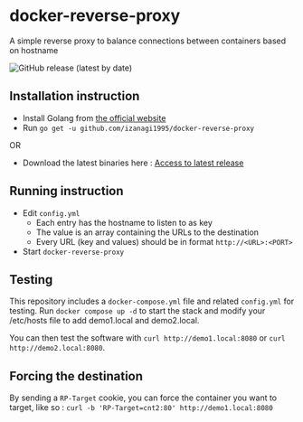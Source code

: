 # docker-reverse-proxy

A simple reverse proxy to balance connections between containers based on hostname

![GitHub release (latest by date)](https://img.shields.io/github/v/release/izanagi1995/reverse-proxy?label=Latest%20release)

## Installation instruction

* Install Golang from [the official website](https://golang.org/)
* Run `go get -u github.com/izanagi1995/docker-reverse-proxy`

OR

* Download the latest binaries here : [Access to latest release](https://github.com/izanagi1995/docker-reverse-proxy/releases/latest)

## Running instruction

* Edit `config.yml`
  * Each entry has the hostname to listen to as key
  * The value is an array containing the URLs to the destination
  * Every URL (key and values) should be in format `http://<URL>:<PORT>`
* Start `docker-reverse-proxy`

## Testing

This repository includes a `docker-compose.yml` file and related `config.yml` for testing. Run `docker compose up -d` to start the stack and modify your /etc/hosts file to add demo1.local and demo2.local.

You can then test the software with `curl http://demo1.local:8080` or `curl http://demo2.local:8080`.

## Forcing the destination

By sending a `RP-Target` cookie, you can force the container you want to target, like so : `curl -b 'RP-Target=cnt2:80' http://demo1.local:8080`
